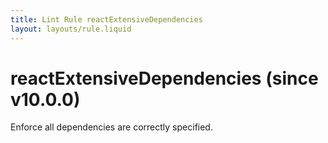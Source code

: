 ```yaml
---
title: Lint Rule reactExtensiveDependencies
layout: layouts/rule.liquid
---
```


# reactExtensiveDependencies (since v10.0.0)

Enforce all dependencies are correctly specified.

